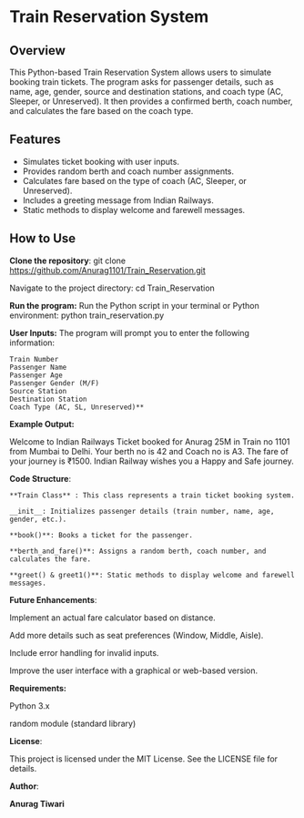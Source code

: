# Train Reservation System

## Overview
This Python-based Train Reservation System allows users to simulate booking train tickets. The program asks for passenger details, such as name, age, gender, source and destination stations, and coach type (AC, Sleeper, or Unreserved). It then provides a confirmed berth, coach number, and calculates the fare based on the coach type.

## Features
- Simulates ticket booking with user inputs.
- Provides random berth and coach number assignments.
- Calculates fare based on the type of coach (AC, Sleeper, or Unreserved).
- Includes a greeting message from Indian Railways.
- Static methods to display welcome and farewell messages.

## How to Use
**Clone the repository**:
git clone https://github.com/Anurag1101/Train_Reservation.git

Navigate to the project directory:
cd Train_Reservation

**Run the program:** Run the Python script in your terminal or Python environment:
python train_reservation.py

**User Inputs:** The program will prompt you to enter the following information:

    Train Number
    Passenger Name
    Passenger Age
    Passenger Gender (M/F)
    Source Station
    Destination Station
    Coach Type (AC, SL, Unreserved)**

**Example Output:**

  Welcome to Indian Railways
  Ticket booked for Anurag 25M in Train no 1101 from Mumbai to Delhi.
  Your berth no is 42 and Coach no is A3.
  The fare of your journey is ₹1500.
  Indian Railway wishes you a Happy and Safe journey.

**Code Structure**:

    **Train Class** : This class represents a train ticket booking system.
    
    __init__: Initializes passenger details (train number, name, age, gender, etc.).
    
    **book()**: Books a ticket for the passenger.
    
    **berth_and_fare()**: Assigns a random berth, coach number, and calculates the fare.
    
    **greet() & greet1()**: Static methods to display welcome and farewell messages.

**Future Enhancements**:

Implement an actual fare calculator based on distance.

Add more details such as seat preferences (Window, Middle, Aisle).

Include error handling for invalid inputs.

Improve the user interface with a graphical or web-based version.

**Requirements:**

Python 3.x

random module (standard library)

**License**:

This project is licensed under the MIT License. See the LICENSE file for details.

**Author**:

**Anurag Tiwari**
